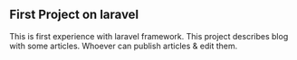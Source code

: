 ## First Project on laravel
This is first experience with laravel framework.
This project describes blog with some articles. Whoever can publish articles & edit them.
